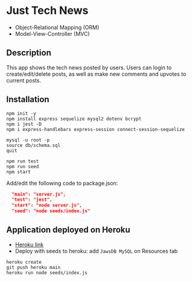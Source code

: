 # Just Tech News
* Object-Relational Mapping (ORM)
* Model-View-Controller (MVC)

## Description
This app shows the tech news posted by users. Users can login to create/edit/delete posts, as well as make new comments and upvotes to current posts. 

## Installation
```
npm init -y
npm install express sequelize mysql2 dotenv bcrypt
npm i jest -D   
npm i express-handlebars express-session connect-session-sequelize 

mysql -u root -p
source db/schema.sql
quit

npm run test
npm run seed 
npm start
```

Add/edit the following code to package.json:
```json
  "main": "server.js",
  "test": "jest",
  "start": "node server.js",
  "seed": "node seeds/index.js"
```

## Application deployed on Heroku
* [Heroku link](https://just-tech-news-2022.herokuapp.com/)
* Deploy with seeds to heroku: add `JawsDB MySQL` on Resources tab
```
heroku create
git push heroku main
heroku run node seeds/index.js 
```
